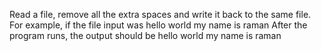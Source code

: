 Read a file, remove all the extra spaces and write it back to the same file. For example, if the file input was hello world my name is raman After the program runs, the output should be hello world my name is raman